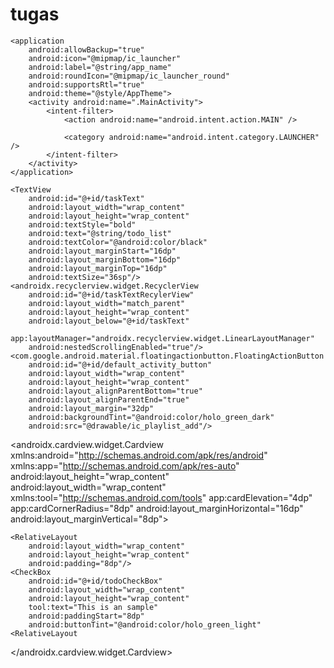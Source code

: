 # tugas

<?xml version="1.0" encoding="utf-8"?>
<manifest xmlns:android="http://schemas.android.com/apk/res/android"
    package="com.example.mytask">

    <application
        android:allowBackup="true"
        android:icon="@mipmap/ic_launcher"
        android:label="@string/app_name"
        android:roundIcon="@mipmap/ic_launcher_round"
        android:supportsRtl="true"
        android:theme="@style/AppTheme">
        <activity android:name=".MainActivity">
            <intent-filter>
                <action android:name="android.intent.action.MAIN" />

                <category android:name="android.intent.category.LAUNCHER" />
            </intent-filter>
        </activity>
    </application>

</manifest>


<?xml version="1.0" encoding="utf-8"?>
<RelativeLayout xmlns:android="http://schemas.android.com/apk/res/android"
    android:layout_height="match_parent"
    android:layout_width="match_parent"
    xmlns:app="http://schemas.android.com/apk/res-auto">

    <TextView
        android:id="@+id/taskText"
        android:layout_width="wrap_content"
        android:layout_height="wrap_content"
        android:textStyle="bold"
        android:text="@string/todo_list"
        android:textColor="@android:color/black"
        android:layout_marginStart="16dp"
        android:layout_marginBottom="16dp"
        android:layout_marginTop="16dp"
        android:textSize="36sp"/>
    <androidx.recyclerview.widget.RecyclerView
        android:id="@+id/taskTextRecylerView"
        android:layout_width="match_parent"
        android:layout_height="wrap_content"
        android:layout_below="@+id/taskText"
        app:layoutManager="androidx.recyclerview.widget.LinearLayoutManager"
        android:nestedScrollingEnabled="true"/>
    <com.google.android.material.floatingactionbutton.FloatingActionButton
        android:id="@+id/default_activity_button"
        android:layout_width="wrap_content"
        android:layout_height="wrap_content"
        android:layout_alignParentBottom="true"
        android:layout_alignParentEnd="true"
        android:layout_margin="32dp"
        android:backgroundTint="@android:color/holo_green_dark"
        android:src="@drawable/ic_playlist_add"/>


</RelativeLayout>

<androidx.cardview.widget.Cardview xmlns:android="http://schemas.android.com/apk/res/android"
    xmlns:app="http://schemas.android.com/apk/res-auto"
    android:layout_height="wrap_content"
    android:layout_width="wrap_content"
    xmlns:tool="http://schemas.android.com/tools"
    app:cardElevation="4dp"
    app:cardCornerRadius="8dp"
    android:layout_marginHorizontal="16dp"
    android:layout_marginVertical="8dp">

    <RelativeLayout
        android:layout_width="wrap_content"
        android:layout_height="wrap_content"
        android:padding="8dp"/>
    <CheckBox
        android:id="@+id/todoCheckBox"
        android:layout_width="wrap_content"
        android:layout_height="wrap_content"
        tool:text="This is an sample"
        android:paddingStart="8dp"
        android:buttonTint="@android:color/holo_green_light"
    <RelativeLayout


</androidx.cardview.widget.Cardview>



